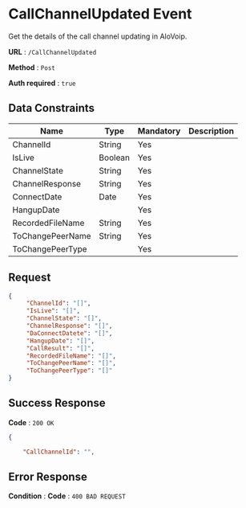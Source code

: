 # CallChannelUpdated Event

Get the details of the call channel updating in AloVoip.


**URL** : `/CallChannelUpdated`

**Method** : `Post`

**Auth required** : `true`

## Data Constraints


|Name|Type|Mandatory|Description|
|-|-|-|-| 
|ChannelId|String|Yes|  |
|IsLive |Boolean |Yes | |
|ChannelState |String |Yes | |
|ChannelResponse |String |Yes | |
|ConnectDate |Date |Yes | |
|HangupDate | |Yes| |
|RecordedFileName |String |Yes | |
|ToChangePeerName |String |Yes | |
|ToChangePeerType | |Yes | |

## Request 


```json
{
     "ChannelId": "[]",
     "IsLive": "[]",
     "ChannelState": "[]",
     "ChannelResponse": "[]",
     "DaConnectDatete": "[]",
     "HangupDate": "[]",
     "CallResult": "[]",
     "RecordedFileName": "[]",
     "ToChangePeerName": "[]",
     "ToChangePeerType": "[]"
}
```

## Success Response

**Code** : `200 OK`

```json
{

    "CallChannelId": "",

```

## Error Response

**Condition** : 
**Code** : `400 BAD REQUEST`

` ` 


